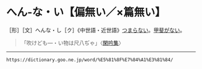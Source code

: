 # へん‐な・い【偏無い／×篇無い】

［形］［文］へんな・し［ク］《中世語・近世語》[つまらない](つまらない（詰らない）)。[甲斐がない](%E3%80%90%EF%BC%AE%EF%BC%92%E6%96%87%E6%B3%95%E3%80%91%EF%BD%9E%E7%94%B2%E6%96%90%E3%81%8C%E3%81%82%E3%82%8B%EF%BC%8F%EF%BD%9E%E7%94%B2%E6%96%90%E3%81%8C%E3%81%82%E3%81%A3%E3%81%A6%EF%BC%8F%EF%BD%9E%E7%94%B2%E6%96%90%E3%81%8C%E3%81%AA%E3%81%84%EF%BC%8F%EF%BD%9E%E7%94%B2%E6%96%90%E3%82%82%E3%81%AA%E3%81%8F.md)。
>「吹けども―・い物は尺八ぢゃ」〈[閑吟集](https://dictionary.goo.ne.jp/word/%E9%96%91%E5%90%9F%E9%9B%86/#jn-47843)〉

---
`https://dictionary.goo.ne.jp/word/%E5%81%8F%E7%84%A1%E3%81%84/`
